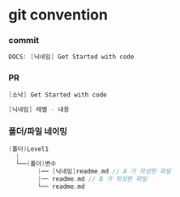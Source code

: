 # git convention

### commit

```swift
DOCS: [닉네임] Get Started with code
```

### PR

```swift
[소낙] Get Started with code

[닉네임] 레벨 - 내용

```
### 폴더/파일 네이밍

```swift
(폴더)Level1
  |
  └──(폴더)변수
        |── [닉네임]readme.md // A 가 작성한 파일
        |── readme.md // B 가 작성한 파일
        └── readme.md
```